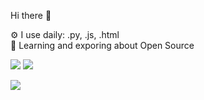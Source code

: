  Hi there 👋


⚙️ I use daily: .py, .js, .html <br>
🌱 Learning and exporing about Open Source 


<img src="https://img.shields.io/badge/Django-092E20?style=for-the-badge&logo=django&logoColor=green" />   <img src="https://img.shields.io/badge/React-20232A?style=for-the-badge&logo=react&logoColor=61DAFB" />  


<a href="https://github.com/shravanatirtha">
  <img align="center" src="https://github-readme-stats.vercel.app/api?username=shashwat-pd&theme=darcula&show_icons=true" />
</a>

